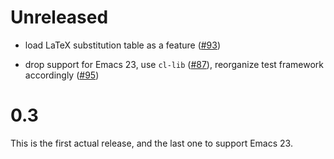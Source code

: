 # Unreleased

- load LaTeX substitution table as a feature ([#93](https://github.com/JuliaEditorSupport/julia-emacs/pull/93))

- drop support for Emacs 23, use `cl-lib` ([#87](https://github.com/JuliaEditorSupport/julia-emacs/pull/87)), reorganize test framework accordingly ([#95](https://github.com/JuliaEditorSupport/julia-emacs/pull/95))

# 0.3

This is the first actual release, and the last one to support Emacs 23.
